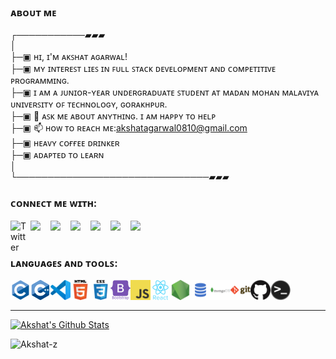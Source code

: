  
### ᴀʙᴏᴜᴛ ᴍᴇ 
┌───────────▰▰▰<br/> 
│<br/>
├─▣ ʜɪ, ɪ'ᴍ ᴀᴋꜱʜᴀᴛ ᴀɢᴀʀᴡᴀʟ!<br/>
├─▣ ᴍʏ ɪɴᴛᴇʀᴇꜱᴛ ʟɪᴇꜱ ɪɴ ꜰᴜʟʟ ꜱᴛᴀᴄᴋ ᴅᴇᴠᴇʟᴏᴘᴍᴇɴᴛ ᴀɴᴅ ᴄᴏᴍᴘᴇᴛɪᴛɪᴠᴇ ᴘʀᴏɢʀᴀᴍᴍɪɴɢ.<br/>
├─▣ ɪ ᴀᴍ ᴀ ᴊᴜɴɪᴏʀ-ʏᴇᴀʀ ᴜɴᴅᴇʀɢʀᴀᴅᴜᴀᴛᴇ ꜱᴛᴜᴅᴇɴᴛ ᴀᴛ ᴍᴀᴅᴀɴ ᴍᴏʜᴀɴ ᴍᴀʟᴀᴠɪʏᴀ ᴜɴɪᴠᴇʀꜱɪᴛʏ ᴏꜰ ᴛᴇᴄʜɴᴏʟᴏɢʏ, ɢᴏʀᴀᴋʜᴘᴜʀ.<br/>
├─▣ 💬 ᴀꜱᴋ ᴍᴇ ᴀʙᴏᴜᴛ ᴀɴʏᴛʜɪɴɢ. ɪ ᴀᴍ ʜᴀᴘᴘʏ ᴛᴏ ʜᴇʟᴘ<br/>
├─▣ 📫 ʜᴏᴡ ᴛᴏ ʀᴇᴀᴄʜ ᴍᴇ:akshatagarwal0810@gmail.com<br/>
├─▣ ʜᴇᴀᴠʏ ᴄᴏғғᴇᴇ ᴅʀɪɴᴋᴇʀ<br/>
├─▣ ᴀᴅᴀᴘᴛᴇᴅ ᴛᴏ ʟᴇᴀʀɴ<br/>
│<br/>
└───────────────────────────────▰▰▰<br/>



 
### ᴄᴏɴɴᴇᴄᴛ ᴍᴇ ᴡɪᴛʜ:

[<img align="left" alt="Twitter" width="32" src="https://raw.githubusercontent.com/rahuldkjain/github-profile-readme-generator/master/src/images/icons/Social/twitter.svg" />](https://mobile.twitter.com/AkshatA29410857)
[<img align="left" width="32" src="https://raw.githubusercontent.com/rahuldkjain/github-profile-readme-generator/master/src/images/icons/Social/linked-in-alt.svg" />](https://www.linkedin.com/in/akshat-agarwal-263995210/)
[<img align="left" width="32" src="https://raw.githubusercontent.com/rahuldkjain/github-profile-readme-generator/master/src/images/icons/Social/instagram.svg" />](https://www.instagram.com/akshat493/)
[<img align="left" width="32" src="https://raw.githubusercontent.com/rahuldkjain/github-profile-readme-generator/master/src/images/icons/Social/hackerrank.svg" />](https://www.hackerrank.com/infinity567?hr_r=1)
[<img align="left" width="32" src="https://cdn.jsdelivr.net/npm/simple-icons@3.1.0/icons/codechef.svg" />](https://www.codechef.com/users/infinity_567)
[<img align="left" width="32" src="https://raw.githubusercontent.com/rahuldkjain/github-profile-readme-generator/master/src/images/icons/Social/codeforces.svg" />](https://codeforces.com/profile/infinity567)
[<img align="left" width="32" src="https://raw.githubusercontent.com/rahuldkjain/github-profile-readme-generator/master/src/images/icons/Social/leet-code.svg" />](https://leetcode.com/infinity567/)


<br />
<br />

### ʟᴀɴɢᴜᴀɢᴇꜱ ᴀɴᴅ ᴛᴏᴏʟꜱ:
<img align="left" alt="C" width="32px" src="https://raw.githubusercontent.com/devicons/devicon/master/icons/c/c-original.svg" />
<img align="left" alt="CPP" width="32px" src="https://raw.githubusercontent.com/devicons/devicon/master/icons/cplusplus/cplusplus-original.svg" />
<img align="left" alt="Visual Studio Code" width="32px" src="https://raw.githubusercontent.com/github/explore/80688e429a7d4ef2fca1e82350fe8e3517d3494d/topics/visual-studio-code/visual-studio-code.png" />
<img align="left" alt="HTML5" width="32px" src="https://raw.githubusercontent.com/github/explore/80688e429a7d4ef2fca1e82350fe8e3517d3494d/topics/html/html.png" />
<img align="left" alt="CSS3" width="32px" src="https://raw.githubusercontent.com/github/explore/80688e429a7d4ef2fca1e82350fe8e3517d3494d/topics/css/css.png" />
<img align="left" alt="BootStrap" width="32px" src="https://raw.githubusercontent.com/devicons/devicon/master/icons/bootstrap/bootstrap-plain-wordmark.svg" />
<img align="left" alt="JavaScript" width="32px" src="https://raw.githubusercontent.com/github/explore/80688e429a7d4ef2fca1e82350fe8e3517d3494d/topics/javascript/javascript.png" />
<img align="left" alt="React.js" width="32px" src="https://raw.githubusercontent.com/devicons/devicon/master/icons/react/react-original-wordmark.svg" />
<img align="left" alt="Node.js" width="32px" src="https://raw.githubusercontent.com/github/explore/80688e429a7d4ef2fca1e82350fe8e3517d3494d/topics/nodejs/nodejs.png" />
<img align="left" alt="SQL" width="32px" src="https://raw.githubusercontent.com/github/explore/80688e429a7d4ef2fca1e82350fe8e3517d3494d/topics/sql/sql.png" />
<img align="left" alt="MongoDB" width="32px" src="https://raw.githubusercontent.com/github/explore/80688e429a7d4ef2fca1e82350fe8e3517d3494d/topics/mongodb/mongodb.png" />
<img align="left" alt="Git" width="32px" src="https://raw.githubusercontent.com/github/explore/80688e429a7d4ef2fca1e82350fe8e3517d3494d/topics/git/git.png" />
<img align="left" alt="GitHub" width="32px" src="https://raw.githubusercontent.com/github/explore/78df643247d429f6cc873026c0622819ad797942/topics/github/github.png" />
<img align="left" alt="Terminal" width="32px" src="https://raw.githubusercontent.com/github/explore/80688e429a7d4ef2fca1e82350fe8e3517d3494d/topics/terminal/terminal.png" />



<br />
<br />

---

[![Akshat's Github Stats](https://github-readme-stats.vercel.app/api?username=Akshat-z&count_private=true&theme=dracula&show_icons=true)](https://github.com/Akshatz/github-readme-stats)

<p><img align="left" src="https://github-readme-stats.vercel.app/api/top-langs?username=Akshat-z&show_icons=true&locale=en&layout=compact" alt="Akshat-z" /></p>


